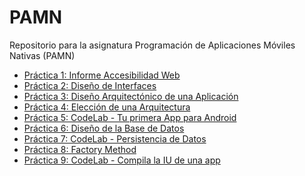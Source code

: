 # PAMN
Repositorio para la asignatura Programación de Aplicaciones Móviles Nativas (PAMN)

<ul>
  <li><a href="./P1 - InformeAccesibilidad/InformeAccesibilidad_PAMN_LauraGonzalez.pdf">Práctica 1: Informe Accesibilidad Web</a></li>
  <li><a href="./P2 - DiseñoInterfaces/P2-DiseñoInterfaz-LauraGonzalez.pdf">Práctica 2: Diseño de Interfaces</a></li>
  <li><a href="./P3 - DiseñoArquitectónicoAplicación/P3-DiseñoArquitectónicoAplicación.pdf">Práctica 3: Diseño Arquitectónico de una Aplicación</a></li>
  <li><a href="./P4 - ElecciónArquitectura/P4-ElecciónArquitectura-LauraGonzález.pdf">Práctica 4: Elección de una Arquitectura</a></li>
  <li><a href="./P5 - Codelab_PrimeraAppAndroid/P5-Codelab_PrimeraAppAndroid_LauraGonzalez.pdf">Práctica 5: CodeLab - Tu primera App para Android</a></li>
  <li><a href="./P6 - DiseñoBaseDatos/P6-DiseñoBaseDatos.pdf">Práctica 6: Diseño de la Base de Datos</a></li>
  <li><a href="./P7 - Codelab_PersistenciaDatos">Práctica 7: CodeLab - Persistencia de Datos</a></li>
  <li><a href="./P8 - Codelab_FactoryMethod/P8-FactoryMethod.pdf">Práctica 8: Factory Method</a></li>
  <li><a href="./P9 - Codelab_CompilaIU">Práctica 9: CodeLab - Compila la IU de una app</a></li>
</ul>
